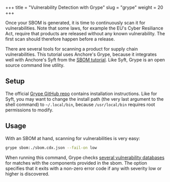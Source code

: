 +++
title = "Vulnerability Detection with Grype"
slug = "grype"
weight = 20
+++

Once your SBOM is generated, it is time to continuously scan it for vulnerabilities. Note that some laws, for example the EU's Cyber Resiliance Act, require that products are released without any known vulnerability. The first scan should therefore happen before a release.

There are several tools for scanning a product for supply chain vulnerabilities. This tutorial uses Anchore's Grype, because it integrates well with Anchore's Syft from the [SBOM tutorial](/integration/syft). Like Syft, Grype is an open source command line utility.

## Setup

The official [Grype GitHub repo](https://github.com/anchore/grype#installation) contains installation instructions. Like for Syft, you may want to change the install path (the very last argument to the shell command) to `~/.local/bin`, because `/usr/local/bin` requires root permissions to modify.

## Usage

With an SBOM at hand, scanning for vulnerabilities is very easy:
```bash
grype sbom:./sbom.cdx.json --fail-on low
```

When running this command, Grype checks [several vulnerability databases](https://github.com/anchore/grype?tab=readme-ov-file#grypes-database) for matches with the components provided in the sbom. The option specifies that it exits with a non-zero error code if any with severity low or higher is discovered.
